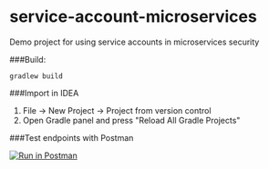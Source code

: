# service-account-microservices
Demo project for using service accounts in microservices security

###Build:
```
gradlew build
```

###Import in IDEA
1. File -> New Project -> Project from version control
2. Open Gradle panel and press "Reload All Gradle Projects"

###Test endpoints with Postman

[![Run in Postman](https://run.pstmn.io/button.svg)](https://app.getpostman.com/run-collection/db6223ffdf81aa85d647?action=collection%2Fimport)
